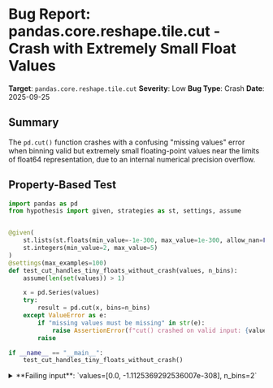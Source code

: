 # Bug Report: pandas.core.reshape.tile.cut - Crash with Extremely Small Float Values

**Target**: `pandas.core.reshape.tile.cut`
**Severity**: Low
**Bug Type**: Crash
**Date**: 2025-09-25

## Summary

The `pd.cut()` function crashes with a confusing "missing values" error when binning valid but extremely small floating-point values near the limits of float64 representation, due to an internal numerical precision overflow.

## Property-Based Test

```python
import pandas as pd
from hypothesis import given, strategies as st, settings, assume


@given(
    st.lists(st.floats(min_value=-1e-300, max_value=1e-300, allow_nan=False, allow_infinity=False), min_size=2, max_size=10),
    st.integers(min_value=2, max_value=5)
)
@settings(max_examples=100)
def test_cut_handles_tiny_floats_without_crash(values, n_bins):
    assume(len(set(values)) > 1)

    x = pd.Series(values)
    try:
        result = pd.cut(x, bins=n_bins)
    except ValueError as e:
        if "missing values must be missing" in str(e):
            raise AssertionError(f"cut() crashed on valid input: {values}") from e
        raise

if __name__ == "__main__":
    test_cut_handles_tiny_floats_without_crash()
```

<details>

<summary>
**Failing input**: `values=[0.0, -1.1125369292536007e-308], n_bins=2`
</summary>
```
/home/npc/miniconda/lib/python3.13/site-packages/numpy/_core/fromnumeric.py:46: RuntimeWarning: invalid value encountered in divide
  result = getattr(arr, method)(*args, **kwds)
Traceback (most recent call last):
  File "/home/npc/pbt/agentic-pbt/worker_/6/hypo.py", line 15, in test_cut_handles_tiny_floats_without_crash
    result = pd.cut(x, bins=n_bins)
  File "/home/npc/miniconda/lib/python3.13/site-packages/pandas/core/reshape/tile.py", line 257, in cut
    fac, bins = _bins_to_cuts(
                ~~~~~~~~~~~~~^
        x_idx,
        ^^^^^^
    ...<6 lines>...
        ordered=ordered,
        ^^^^^^^^^^^^^^^^
    )
    ^
  File "/home/npc/miniconda/lib/python3.13/site-packages/pandas/core/reshape/tile.py", line 483, in _bins_to_cuts
    labels = _format_labels(
        bins, precision, right=right, include_lowest=include_lowest
    )
  File "/home/npc/miniconda/lib/python3.13/site-packages/pandas/core/reshape/tile.py", line 577, in _format_labels
    return IntervalIndex.from_breaks(breaks, closed=closed)
           ~~~~~~~~~~~~~~~~~~~~~~~~~^^^^^^^^^^^^^^^^^^^^^^^
  File "/home/npc/miniconda/lib/python3.13/site-packages/pandas/core/indexes/interval.py", line 275, in from_breaks
    array = IntervalArray.from_breaks(
        breaks, closed=closed, copy=copy, dtype=dtype
    )
  File "/home/npc/miniconda/lib/python3.13/site-packages/pandas/core/arrays/interval.py", line 464, in from_breaks
    return cls.from_arrays(breaks[:-1], breaks[1:], closed, copy=copy, dtype=dtype)
           ~~~~~~~~~~~~~~~^^^^^^^^^^^^^^^^^^^^^^^^^^^^^^^^^^^^^^^^^^^^^^^^^^^^^^^^^
  File "/home/npc/miniconda/lib/python3.13/site-packages/pandas/core/arrays/interval.py", line 552, in from_arrays
    cls._validate(left, right, dtype=dtype)
    ~~~~~~~~~~~~~^^^^^^^^^^^^^^^^^^^^^^^^^^
  File "/home/npc/miniconda/lib/python3.13/site-packages/pandas/core/arrays/interval.py", line 664, in _validate
    raise ValueError(msg)
ValueError: missing values must be missing in the same location both left and right sides

The above exception was the direct cause of the following exception:

Traceback (most recent call last):
  File "/home/npc/pbt/agentic-pbt/worker_/6/hypo.py", line 22, in <module>
    test_cut_handles_tiny_floats_without_crash()
    ~~~~~~~~~~~~~~~~~~~~~~~~~~~~~~~~~~~~~~~~~~^^
  File "/home/npc/pbt/agentic-pbt/worker_/6/hypo.py", line 6, in test_cut_handles_tiny_floats_without_crash
    st.lists(st.floats(min_value=-1e-300, max_value=1e-300, allow_nan=False, allow_infinity=False), min_size=2, max_size=10),
               ^^^
  File "/home/npc/miniconda/lib/python3.13/site-packages/hypothesis/core.py", line 2124, in wrapped_test
    raise the_error_hypothesis_found
  File "/home/npc/pbt/agentic-pbt/worker_/6/hypo.py", line 18, in test_cut_handles_tiny_floats_without_crash
    raise AssertionError(f"cut() crashed on valid input: {values}") from e
AssertionError: cut() crashed on valid input: [0.0, -1.1125369292536007e-308]
Falsifying example: test_cut_handles_tiny_floats_without_crash(
    values=[0.0, -1.1125369292536007e-308],
    n_bins=2,
)
```
</details>

## Reproducing the Bug

```python
import pandas as pd
import numpy as np

values = [1.1125369292536007e-308, -6.312184867281418e-301]
x = pd.Series(values)

print(f"Input values: {x.tolist()}")
print(f"All values are valid (non-NaN): {x.notna().all()}")
print(f"Data range: [{x.min()}, {x.max()}]")
print()

try:
    result = pd.cut(x, bins=2)
    print(f"Result: {result}")
except ValueError as e:
    print(f"ValueError raised: {e}")
```

<details>

<summary>
ValueError with misleading "missing values" message despite valid input
</summary>
```
/home/npc/miniconda/lib/python3.13/site-packages/numpy/_core/fromnumeric.py:46: RuntimeWarning: invalid value encountered in divide
  result = getattr(arr, method)(*args, **kwds)
Input values: [1.1125369292536007e-308, -6.312184867281418e-301]
All values are valid (non-NaN): True
Data range: [-6.312184867281418e-301, 1.1125369292536007e-308]

ValueError raised: missing values must be missing in the same location both left and right sides
```
</details>

## Why This Is A Bug

This violates expected behavior because `pd.cut()` crashes on valid float64 input with a misleading error message. The inputs are legitimate floating-point values within the valid float64 range (±2.225e-308 to ±1.798e+308), contain no NaN or infinity values, yet trigger an internal validation error about "missing values" that don't exist in the input.

The root cause is in the `_round_frac()` function at `/home/npc/miniconda/lib/python3.13/site-packages/pandas/core/reshape/tile.py:615`. When formatting bin labels for extremely small values like 1.1125369292536007e-308, it calculates a rounding precision of 310+ decimal places. NumPy's `np.around()` cannot handle such extreme precision and returns NaN, which then propagates through the IntervalIndex creation, ultimately triggering the confusing "missing values must be missing in the same location" error.

The pandas documentation for `cut()` does not mention any restrictions on the magnitude of input values, and users would reasonably expect the function to either successfully bin these valid floats or provide a clear error about numerical precision limitations.

## Relevant Context

The issue occurs specifically when:
1. Input contains extremely small float values (near 1e-308, the lower limit of normalized float64)
2. These values have mixed signs or include zero
3. The `_format_labels()` function tries to format bin edges for display

The problematic code path:
- `pd.cut()` → `_bins_to_cuts()` → `_format_labels()` → `_round_frac()`
- In `_round_frac()`, for tiny values where `whole == 0`, it computes: `digits = -int(np.floor(np.log10(abs(frac)))) - 1 + precision`
- For `frac = 1.1125369292536007e-308`, this results in `digits = 310`
- `np.around(1.1125369292536007e-308, 310)` returns NaN
- The NaN breaks interval creation with an unrelated error message

Documentation: https://pandas.pydata.org/docs/reference/api/pandas.cut.html
Source code: pandas/core/reshape/tile.py

## Proposed Fix

```diff
--- a/pandas/core/reshape/tile.py
+++ b/pandas/core/reshape/tile.py
@@ -615,6 +615,10 @@ def _round_frac(x, precision: int):
         frac, whole = np.modf(x)
         if whole == 0:
             digits = -int(np.floor(np.log10(abs(frac)))) - 1 + precision
+            # Limit digits to avoid numerical precision issues with np.around
+            # np.around fails for extremely large decimal places (>308)
+            if digits > 308:
+                return x  # Return unchanged for values requiring extreme precision
         else:
             digits = precision
         return np.around(x, digits)
```